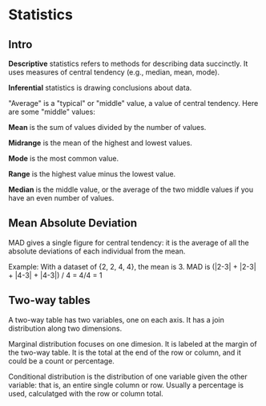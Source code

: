 # Statistics

## Intro

**Descriptive** statistics refers to methods for describing data succinctly. It uses measures of central tendency (e.g., median, mean, mode).

**Inferential** statistics is drawing conclusions about data.

"Average" is a "typical" or "middle" value, a value of central tendency. Here are some "middle" values:

**Mean** is the sum of values divided by the number of values.

**Midrange** is the mean of the highest and lowest values.

**Mode** is the most common value.

**Range** is the highest value minus the lowest value.

**Median** is the middle value, or the average of the two middle values if you have an even number of values.


## Mean Absolute Deviation

MAD gives a single figure for central tendency: it is the average of all the absolute deviations of each individual from the mean.

Example: With a dataset of {2, 2, 4, 4}, the mean is 3. MAD is 
(|2-3| + |2-3| + |4-3| + |4-3|) / 4 = 4/4 = 1

## Two-way tables

A two-way table has two variables, one on each axis. It has a join distribution along two dimensions.

Marginal distribution focuses on one dimesion. It is labeled at the margin of the two-way table. It is the total at the end of the row or column, and it could be a count or percentage.

Conditional distribution is the distribution of one variable given the other variable: that is, an entire single column or row. Usually a percentage is used, calculatged with the row or column total.
